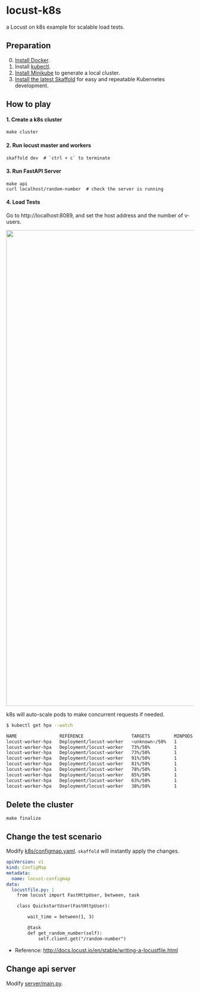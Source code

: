 # locust-k8s
a Locust on k8s example for scalable load tests.

## Preparation
0. [Install Docker](https://docs.docker.com/engine/install/).
1. Install [kubectl](https://kubernetes.io/docs/tasks/tools/#kubectl).
2. [Install Minikube](https://minikube.sigs.k8s.io/docs/start/) to generate a local cluster.
3. [Install the latest Skaffold](https://github.com/GoogleContainerTools/skaffold/releases) for easy and repeatable Kubernetes development.

## How to play

#### 1. Create a k8s cluster
```
make cluster
```

#### 2. Run locust master and workers
```
skaffold dev  # `ctrl + c` to terminate
```

#### 3. Run FastAPI Server
```
make api
curl localhost/random-number  # check the server is running
```

#### 4. Load Tests
Go to http://localhost:8089, and set the host address and the number of v-users.

<img width="1275" alt="" src="https://user-images.githubusercontent.com/14961526/163500998-2ba3f020-9796-4338-bb1d-bdee02f54798.png">

k8s will auto-scale pods to make concurrent requests if needed.

```bash
$ kubectl get hpa --watch       

NAME                REFERENCE                  TARGETS         MINPODS   MAXPODS   REPLICAS   AGE
locust-worker-hpa   Deployment/locust-worker   <unknown>/50%   1         10        1          21s
locust-worker-hpa   Deployment/locust-worker   73%/50%         1         10        1          45s
locust-worker-hpa   Deployment/locust-worker   73%/50%         1         10        2          60s
locust-worker-hpa   Deployment/locust-worker   91%/50%         1         10        2          75s
locust-worker-hpa   Deployment/locust-worker   81%/50%         1         10        2          90s
locust-worker-hpa   Deployment/locust-worker   78%/50%         1         10        2          105s
locust-worker-hpa   Deployment/locust-worker   85%/50%         1         10        4          2m
locust-worker-hpa   Deployment/locust-worker   63%/50%         1         10        4          2m15s
locust-worker-hpa   Deployment/locust-worker   38%/50%         1         10        4          2m30s
```

## Delete the cluster
```
make finalize
```

## Change the test scenario
Modify [k8s/configmap.yaml](k8s/configmap.yaml). `skaffold` will instantly apply the changes.

```yaml
apiVersion: v1
kind: ConfigMap
metadata:
  name: locust-configmap
data:
  locustfile.py: |
    from locust import FastHttpUser, between, task

    class QuickstartUser(FastHttpUser):

        wait_time = between(1, 3)

        @task
        def get_random_number(self):
            self.client.get("/random-number")
```

- Reference: http://docs.locust.io/en/stable/writing-a-locustfile.html

## Change api server
Modify [server/main.py](server/main.py).
